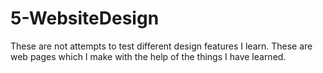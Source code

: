 # 5-WebsiteDesign
 These are not attempts to test different design features I learn. These are web pages which I make with the help of the things I have learned.
